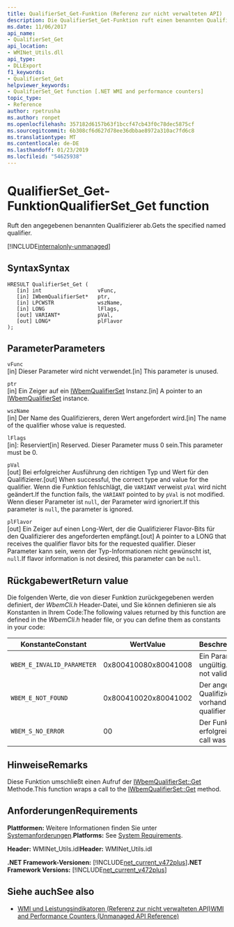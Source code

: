 ```yaml
---
title: QualifierSet_Get-Funktion (Referenz zur nicht verwalteten API)
description: Die QualifierSet_Get-Funktion ruft einen benannten Qualifizierers ab.
ms.date: 11/06/2017
api_name:
- QualifierSet_Get
api_location:
- WMINet_Utils.dll
api_type:
- DLLExport
f1_keywords:
- QualifierSet_Get
helpviewer_keywords:
- QualifierSet_Get function [.NET WMI and performance counters]
topic_type:
- Reference
author: rpetrusha
ms.author: ronpet
ms.openlocfilehash: 357182d6157b63f1bccf47cb43f0c78dec5875cf
ms.sourcegitcommit: 6b308cf6d627d78ee36dbbae8972a310ac7fd6c8
ms.translationtype: MT
ms.contentlocale: de-DE
ms.lasthandoff: 01/23/2019
ms.locfileid: "54625938"
---
```

# <a name="qualifiersetget-function"></a><span data-ttu-id="db6c2-103">QualifierSet_Get-Funktion</span><span class="sxs-lookup"><span data-stu-id="db6c2-103">QualifierSet_Get function</span></span>
<span data-ttu-id="db6c2-104">Ruft den angegebenen benannten Qualifizierer ab.</span><span class="sxs-lookup"><span data-stu-id="db6c2-104">Gets the specified named qualifier.</span></span>  

[!INCLUDE[internalonly-unmanaged](../../../../includes/internalonly-unmanaged.md)]
  
## <a name="syntax"></a><span data-ttu-id="db6c2-105">Syntax</span><span class="sxs-lookup"><span data-stu-id="db6c2-105">Syntax</span></span>  
  
```  
HRESULT QualifierSet_Get (
   [in] int                  vFunc, 
   [in] IWbemQualifierSet*   ptr, 
   [in] LPCWSTR              wszName,
   [in] LONG                 lFlags,
   [out] VARIANT*            pVal,
   [out] LONG*               plFlavor                 
); 
```  

## <a name="parameters"></a><span data-ttu-id="db6c2-106">Parameter</span><span class="sxs-lookup"><span data-stu-id="db6c2-106">Parameters</span></span>

`vFunc`   
<span data-ttu-id="db6c2-107">[in] Dieser Parameter wird nicht verwendet.</span><span class="sxs-lookup"><span data-stu-id="db6c2-107">[in] This parameter is unused.</span></span>

`ptr`   
<span data-ttu-id="db6c2-108">[in] Ein Zeiger auf ein [IWbemQualifierSet](/windows/desktop/api/wbemcli/nn-wbemcli-iwbemqualifierset) Instanz.</span><span class="sxs-lookup"><span data-stu-id="db6c2-108">[in] A pointer to an [IWbemQualifierSet](/windows/desktop/api/wbemcli/nn-wbemcli-iwbemqualifierset) instance.</span></span>

`wszName`   
<span data-ttu-id="db6c2-109">[in] Der Name des Qualifizierers, deren Wert angefordert wird.</span><span class="sxs-lookup"><span data-stu-id="db6c2-109">[in] The name of the qualifier whose value is requested.</span></span>

`lFlags`   
<span data-ttu-id="db6c2-110">[in]: Reserviert</span><span class="sxs-lookup"><span data-stu-id="db6c2-110">[in] Reserved.</span></span> <span data-ttu-id="db6c2-111">Dieser Parameter muss 0 sein.</span><span class="sxs-lookup"><span data-stu-id="db6c2-111">This parameter must be 0.</span></span>

`pVal`   
<span data-ttu-id="db6c2-112">[out] Bei erfolgreicher Ausführung den richtigen Typ und Wert für den Qualifizierer.</span><span class="sxs-lookup"><span data-stu-id="db6c2-112">[out] When successful, the correct type and value for the qualifier.</span></span> <span data-ttu-id="db6c2-113">Wenn die Funktion fehlschlägt, die `VARIANT` verweist `pVal` wird nicht geändert.</span><span class="sxs-lookup"><span data-stu-id="db6c2-113">If the function fails, the `VARIANT` pointed to by `pVal` is not modified.</span></span> <span data-ttu-id="db6c2-114">Wenn dieser Parameter ist `null`, der Parameter wird ignoriert.</span><span class="sxs-lookup"><span data-stu-id="db6c2-114">If this parameter is `null`, the parameter is ignored.</span></span>

`plFlavor`   
<span data-ttu-id="db6c2-115">[out] Ein Zeiger auf einen Long-Wert, der die Qualifizierer Flavor-Bits für den Qualifizierer des angeforderten empfängt.</span><span class="sxs-lookup"><span data-stu-id="db6c2-115">[out] A pointer to a LONG that receives the qualifier flavor bits for the requested qualifier.</span></span> <span data-ttu-id="db6c2-116">Dieser Parameter kann sein, wenn der Typ-Informationen nicht gewünscht ist, `null`.</span><span class="sxs-lookup"><span data-stu-id="db6c2-116">If flavor information is not desired, this parameter can be `null`.</span></span> 

## <a name="return-value"></a><span data-ttu-id="db6c2-117">Rückgabewert</span><span class="sxs-lookup"><span data-stu-id="db6c2-117">Return value</span></span>

<span data-ttu-id="db6c2-118">Die folgenden Werte, die von dieser Funktion zurückgegebenen werden definiert, der *WbemCli.h* Header-Datei, und Sie können definieren sie als Konstanten in Ihrem Code:</span><span class="sxs-lookup"><span data-stu-id="db6c2-118">The following values returned by this function are defined in the *WbemCli.h* header file, or you can define them as constants in your code:</span></span>

|<span data-ttu-id="db6c2-119">Konstante</span><span class="sxs-lookup"><span data-stu-id="db6c2-119">Constant</span></span>  |<span data-ttu-id="db6c2-120">Wert</span><span class="sxs-lookup"><span data-stu-id="db6c2-120">Value</span></span>  |<span data-ttu-id="db6c2-121">Beschreibung</span><span class="sxs-lookup"><span data-stu-id="db6c2-121">Description</span></span>  |
|---------|---------|---------|
|`WBEM_E_INVALID_PARAMETER` | <span data-ttu-id="db6c2-122">0x80041008</span><span class="sxs-lookup"><span data-stu-id="db6c2-122">0x80041008</span></span> | <span data-ttu-id="db6c2-123">Ein Parameter ist ungültig.</span><span class="sxs-lookup"><span data-stu-id="db6c2-123">A parameter is not valid.</span></span> |
|`WBEM_E_NOT_FOUND` | <span data-ttu-id="db6c2-124">0x80041002</span><span class="sxs-lookup"><span data-stu-id="db6c2-124">0x80041002</span></span> | <span data-ttu-id="db6c2-125">Der angegebene Qualifizierer ist nicht vorhanden.</span><span class="sxs-lookup"><span data-stu-id="db6c2-125">The specified qualifier does not exist.</span></span> |
|`WBEM_S_NO_ERROR` | <span data-ttu-id="db6c2-126">0</span><span class="sxs-lookup"><span data-stu-id="db6c2-126">0</span></span> | <span data-ttu-id="db6c2-127">Der Funktionsaufruf war erfolgreich.</span><span class="sxs-lookup"><span data-stu-id="db6c2-127">The function call was successful.</span></span>  |
  
## <a name="remarks"></a><span data-ttu-id="db6c2-128">Hinweise</span><span class="sxs-lookup"><span data-stu-id="db6c2-128">Remarks</span></span>

<span data-ttu-id="db6c2-129">Diese Funktion umschließt einen Aufruf der [IWbemQualifierSet::Get](/windows/desktop/api/wbemcli/nf-wbemcli-iwbemqualifierset-get) Methode.</span><span class="sxs-lookup"><span data-stu-id="db6c2-129">This function wraps a call to the [IWbemQualifierSet::Get](/windows/desktop/api/wbemcli/nf-wbemcli-iwbemqualifierset-get) method.</span></span>

## <a name="requirements"></a><span data-ttu-id="db6c2-130">Anforderungen</span><span class="sxs-lookup"><span data-stu-id="db6c2-130">Requirements</span></span>  
 <span data-ttu-id="db6c2-131">**Plattformen:** Weitere Informationen finden Sie unter [Systemanforderungen](../../../../docs/framework/get-started/system-requirements.md).</span><span class="sxs-lookup"><span data-stu-id="db6c2-131">**Platforms:** See [System Requirements](../../../../docs/framework/get-started/system-requirements.md).</span></span>  
  
 <span data-ttu-id="db6c2-132">**Header:** WMINet_Utils.idl</span><span class="sxs-lookup"><span data-stu-id="db6c2-132">**Header:** WMINet_Utils.idl</span></span>  
  
 <span data-ttu-id="db6c2-133">**.NET Framework-Versionen:** [!INCLUDE[net_current_v472plus](../../../../includes/net-current-v472plus.md)]</span><span class="sxs-lookup"><span data-stu-id="db6c2-133">**.NET Framework Versions:** [!INCLUDE[net_current_v472plus](../../../../includes/net-current-v472plus.md)]</span></span>  
  
## <a name="see-also"></a><span data-ttu-id="db6c2-134">Siehe auch</span><span class="sxs-lookup"><span data-stu-id="db6c2-134">See also</span></span>
- [<span data-ttu-id="db6c2-135">WMI und Leistungsindikatoren (Referenz zur nicht verwalteten API)</span><span class="sxs-lookup"><span data-stu-id="db6c2-135">WMI and Performance Counters (Unmanaged API Reference)</span></span>](index.md)
